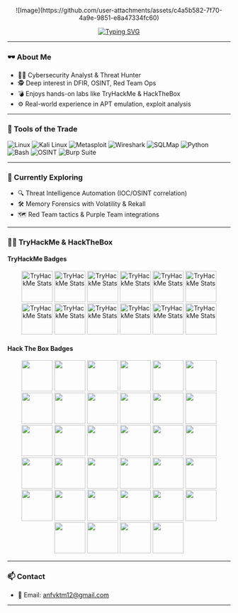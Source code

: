 <p align="center">
![Image](https://github.com/user-attachments/assets/c4a5b582-7f70-4a9e-9851-e8a47334fc60)
</p>

<p align="center">
  <a href="https://git.io/typing-svg">
    <img src="https://readme-typing-svg.demolab.com/?font=Fira+Code&weight=700&pause=1000&color=00FF00&background=000000&width=600&height=60&lines=Exploit+Hunter|OSINT+Analyst|CTI+Researcher" alt="Typing SVG" />
  </a>
</p>

---

### 🕶️ About Me
- 👨‍💻 Cybersecurity Analyst & Threat Hunter  
- 🕵️ Deep interest in DFIR, OSINT, Red Team Ops  
- 💣 Enjoys hands-on labs like TryHackMe & HackTheBox  
- ⚙️ Real-world experience in APT emulation, exploit analysis

---

### 🧰 Tools of the Trade
![Linux](https://img.shields.io/badge/Linux-000000?style=flat&logo=linux&logoColor=white)
![Kali Linux](https://img.shields.io/badge/Kali_Linux-005678?style=flat&logo=kalilinux)
![Metasploit](https://img.shields.io/badge/Metasploit-5e4bb2?style=flat&logo=metasploit)
![Wireshark](https://img.shields.io/badge/Wireshark-1679A7?style=flat&logo=wireshark)
![SQLMap](https://img.shields.io/badge/SQLMap-yellow?style=flat)
![Python](https://img.shields.io/badge/Python-2b5b84?style=flat&logo=python)
![Bash](https://img.shields.io/badge/Bash-4EAA25?style=flat&logo=gnu-bash)
![OSINT](https://img.shields.io/badge/OSINT-black?style=flat)
![Burp Suite](https://img.shields.io/badge/Burp_Suite-orange?style=flat&logo=burpsuite)

---

### 🧪 Currently Exploring
- 🔍 Threat Intelligence Automation (IOC/OSINT correlation)
- 🛠️ Memory Forensics with Volatility & Rekall  
- 🗺️ Red Team tactics & Purple Team integrations

---

### 🏴‍☠️ TryHackMe & HackTheBox

#### TryHackMe Badges
<p align="center">
<img src="https://assets.tryhackme.com/img/badges/linux.svg" alt="TryHackMe Stats" height="70px"/>
<img src="https://assets.tryhackme.com/img/badges/securityawareness.svg" alt="TryHackMe Stats" height="70px"/>
<img src="https://assets.tryhackme.com/img/badges/webbed.svg" alt="TryHackMe Stats" height="70px"/>
<img src="https://assets.tryhackme.com/img/badges/howthewebworks.svg" alt="TryHackMe Stats" height="70px"/>
<img src="https://assets.tryhackme.com/img/badges/introtosecurityengineering.svg" alt="TryHackMe Stats" height="70px"/>
<img src="https://assets.tryhackme.com/img/badges/networkfundamentals.svg" alt="TryHackMe Stats" height="70px"/>
<img src="https://assets.tryhackme.com/img/badges/introtosecurityengineering.svg" alt="TryHackMe Stats" height="70px"/>
<img src="https://assets.tryhackme.com/img/badges/burpsuite.svg" alt="TryHackMe Stats" height="70px"/>
<img src="https://assets.tryhackme.com/img/badges/owasptop10.svg" alt="TryHackMe Stats" height="70px"/>  
<img src="https://assets.tryhackme.com/img/badges/metasploit.svg" alt="TryHackMe Stats" height="70px"/> 
<img src="https://assets.tryhackme.com/img/badges/introtooffensivesecurity.svg" alt="TryHackMe Stats" height="70px"/>
<img src="https://assets.tryhackme.com/img/badges/careerready.svg" alt="TryHackMe Stats" height="70px"/>  
</p>

#### Hack The Box Badges
<p align="center">
  <img src="https://academy.hackthebox.com/storage/badges/philomath.png" width="70" />
  <img src="https://academy.hackthebox.com/storage/badges/academician.png" width="70" />
  <img src="https://academy.hackthebox.com/storage/badges/hacking-in-the-wild.png" width="70" />
  <img src="https://academy.hackthebox.com/storage/badges/our-favorite-seabird.png" width="70" />
  <img src="https://academy.hackthebox.com/storage/badges/the-eye-that-sees-all.png" width="70" />
  <img src="https://academy.hackthebox.com/storage/badges/every-road-leads-back-to-root.png" width="70" />
  <img src="https://academy.hackthebox.com/storage/badges/airborne-delivery.png" width="70" />
  <img src="https://academy.hackthebox.com/storage/badges/you-know-my-methods.png" width="70" />
  <img src="https://academy.hackthebox.com/storage/badges/drop-your-weapon.png" width="70" />
  <img src="https://academy.hackthebox.com/storage/badges/everything-is-connected.png" width="70" />
  <img src="https://academy.hackthebox.com/storage/badges/your-request-is-my-demand.png" width="70" />
  <img src="https://academy.hackthebox.com/storage/badges/combine-the-modules.png" width="70" />
  <img src="https://academy.hackthebox.com/storage/badges/fuzzing-is-power.png" width="70" />
  <img src="https://academy.hackthebox.com/storage/badges/your-white-belt-training-begins.png" width="70" />
  <img src="https://academy.hackthebox.com/storage/badges/your-first-battle.png" width="70" />
  <img src="https://academy.hackthebox.com/storage/badges/lurk-in-the-packets.png" width="70" />
  <img src="https://academy.hackthebox.com/storage/badges/start-building-your-arsenal.png" width="70" />
  <img src="https://academy.hackthebox.com/storage/badges/tactical.png" width="70" />
  <img src="https://academy.hackthebox.com/storage/badges/included-in-every-report.png" width="70" />
  <img src="https://academy.hackthebox.com/storage/badges/light-in-the-dark.png" width="70" />
  <img src="https://academy.hackthebox.com/storage/badges/you-need-to-trace-before-you-can-hung.png" width="70" />
  <img src="https://academy.hackthebox.com/storage/badges/arachnoid.png" width="70" />
  <img src="https://academy.hackthebox.com/storage/badges/information-is-not-knowledge-or-is-it.png" width="70" />
  <img src="https://academy.hackthebox.com/storage/badges/grab-the-keys-and-move-laterally.png" width="70" />
  <img src="https://academy.hackthebox.com/storage/badges/an-apple-a-day.png" width="70" />
  <img src="https://academy.hackthebox.com/storage/badges/hunt-the-bug.png" width="70" />
  <img src="https://academy.hackthebox.com/storage/badges/4a11a1a1d810967184694662d629de2d/logo.png" width="70" />
  <img src="https://academy.hackthebox.com/storage/badges/a6fe6c6e23b919c7a41fa3ec144d3a82/logo.png" width="70" />
  <img src="https://academy.hackthebox.com/storage/badges/372e0f41bced75ab64cfe1cbb76de4d0/logo.png" width="70" />
  <img src="https://academy.hackthebox.com/storage/badges/8917b28cb5966d2cd835c151ed79e26b/logo.png" width="70" />
  <img src="https://academy.hackthebox.com/storage/badges/32da68ec9873b8a5c48b0193bfbcf38b/logo.png" width="70" />
  <img src="https://academy.hackthebox.com/storage/badges/19bee749eaa26dce0829ad89ab2b2678/logo.png" width="70" />
  <img src="https://academy.hackthebox.com/storage/badges/the-hunt-is-on.png" width="70" />
  <img src="https://academy.hackthebox.com/storage/badges/first-things-first.png" width="70" />
</p>

---

### 📫 Contact
- 📧 Email: anfvktm12@gmail.com

---
